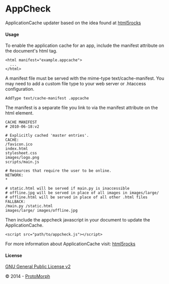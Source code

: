 AppCheck
======================

ApplicationCache updater based on the idea found at [html5rocks][2]

#### Usage

To enable the application cache for an app, include the manifest attribute on the document's html tag.

``````
<html manifest="example.appcache">
  ...
</html>
``````

A manifest file must be served with the mime-type text/cache-manifest.
You may need to add a custom file type to your web server or .htaccess configuration.

``````
AddType text/cache-manifest .appcache
``````

The manifest is a separate file you link to via the manifest attribute on the html element.

``````
CACHE MANIFEST
# 2010-06-18:v2

# Explicitly cached 'master entries'.
CACHE:
/favicon.ico
index.html
stylesheet.css
images/logo.png
scripts/main.js

# Resources that require the user to be online.
NETWORK:
*

# static.html will be served if main.py is inaccessible
# offline.jpg will be served in place of all images in images/large/
# offline.html will be served in place of all other .html files
FALLBACK:
/main.py /static.html
images/large/ images/offline.jpg
``````

Then include the appcheck javascript in your document to update the ApplicationCache.

``````
<script src="path/to/appcheck.js"></script>
``````

For more information about ApplicationCache visit: [html5rocks][2]

#### License

[GNU General Public License v2][3]

© 2014 - [ProtoMorph][1]

[1]: http://protomorph.cf/
[2]: http://www.html5rocks.com/en/tutorials/appcache/beginner/
[3]: http://opensource.org/licenses/GPL-2.0
